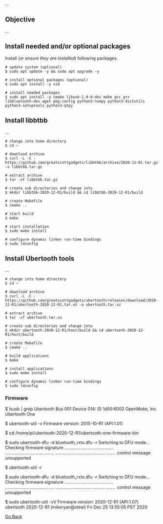 #

...

## Objective

...

## Install needed and/or optional packages

Install (_or ensure they are installed_) following packages.

```shell
# update system (optional)
$ sudo apt update -y && sudo apt upgrade -y

# install optional packages (optional)
$ sudo apt install -y vim

# install needed packages
$ sudo apt install -y cmake libusb-1.0-0-dev make gcc g++ libbluetooth-dev wget pkg-config python3-numpy python3-distutils python3-setuptools python3-qtpy
```

## Install libbtbb

...

```shell
# change into home directory
$ cd ~

# download archive
$ curl -L -C - https://github.com/greatscottgadgets/libbtbb/archive/2020-12-R1.tar.gz -o libbtbb.tar.gz

# extract archive
$ tar -xf libbtbb.tar.gz

# create sub directories and change into
$ mkdir libbtbb-2020-12-R1/build && cd libbtbb-2020-12-R1/build

# create Makefile
$ cmake ..

# start build
$ make

# start installation
$ sudo make install

# configure dynamic linker run-time bindings
$ sudo ldconfig
```

## Install Ubertooth tools

...

```shell
# change into home directory
$ cd ~

# download archive
$ curl -L -C - https://github.com/greatscottgadgets/ubertooth/releases/download/2020-12-R1/ubertooth-2020-12-R1.tar.xz -o ubertooth.tar.xz

# extract archive
$ tar -xf ubertooth.tar.xz

# create sub directories and change into
$ mkdir ubertooth-2020-12-R1/host/build && cd ubertooth-2020-12-R1/host/build

# create Makefile
$ cmake ..

# build applications
$ make

# install applications
$ sudo make install

# configure dynamic linker run-time bindings
$ sudo ldconfig
```

### Firmware

$ lsusb | grep Ubertooth
Bus 001 Device 014: ID 1d50:6002 OpenMoko, Inc. Ubertooth One

$ ubertooth-util -v
Firmware version: 2015-10-R1 (API:1.01)

$ cd /home/pi/ubertooth-2020-12-R1/ubertooth-one-firmware-bin

$ sudo ubertooth-dfu -d bluetooth_rxtx.dfu -r
Switching to DFU mode...
Checking firmware signature
........................................
........................................
........................................
........
control message unsupported

$ ubertooth-util -r

$ sudo ubertooth-dfu -d bluetooth_rxtx.dfu -r
Switching to DFU mode...
Checking firmware signature
........................................
........................................
........................................
........
control message unsupported

$ sudo ubertooth-util -vV
Firmware version: 2020-12-R1 (API:1.07)
ubertooth 2020-12-R1 (mikeryan@steel) Fri Dec 25 13:55:05 PST 2020







[Go Back](../readme.md)

